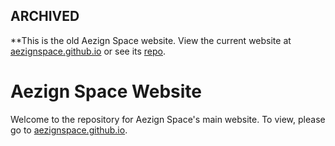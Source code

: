 ## ARCHIVED
**This is the old Aezign Space website. View the current website at [aezignspace.github.io](https://aezignspace.github.io) or see its [repo](https://github.com/AezignSpace/aezignspace.github.io).

# Aezign Space Website
Welcome to the repository for Aezign Space's main website. To view, please go to [aezignspace.github.io](https://aezignspace.github.io).
